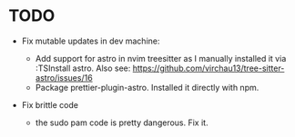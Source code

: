 # TODO

- Fix mutable updates in dev machine:

  - Add support for astro in nvim treesitter as I manually installed it
    via :TSInstall astro.
    Also see: https://github.com/virchau13/tree-sitter-astro/issues/16
  - Package prettier-plugin-astro. Installed it directly with npm.

- Fix brittle code
  - the sudo pam code is pretty dangerous. Fix it.
